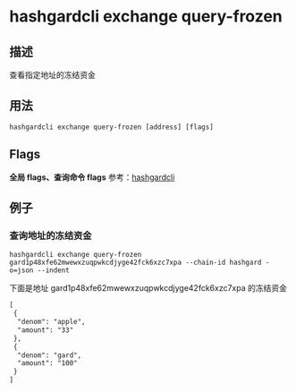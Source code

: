 # hashgardcli exchange query-frozen

## 描述

查看指定地址的冻结资金

## 用法

```shell
hashgardcli exchange query-frozen [address] [flags]
```

## Flags

 **全局 flags、查询命令 flags** 参考：[hashgardcli](../README.md)

## 例子

### 查询地址的冻结资金

```shell
hashgardcli exchange query-frozen gard1p48xfe62mwewxzuqpwkcdjyge42fck6xzc7xpa --chain-id hashgard -o=json --indent
```

下面是地址 gard1p48xfe62mwewxzuqpwkcdjyge42fck6xzc7xpa 的冻结资金

```txt
[
 {
  "denom": "apple",
  "amount": "33"
 },
 {
  "denom": "gard",
  "amount": "100"
 }
]
```
